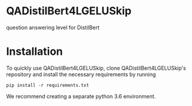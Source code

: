 # QADistilBert4LGELUSkip
question answering level for DistilBert
# Installation

To quickly use QADistilBert4LGELUSkip, clone QADistilBert4LGELUSkip's repository and install the necessary requirements by running

`pip install -r requirements.txt`

We recommend creating a separate python 3.6 environment. 


